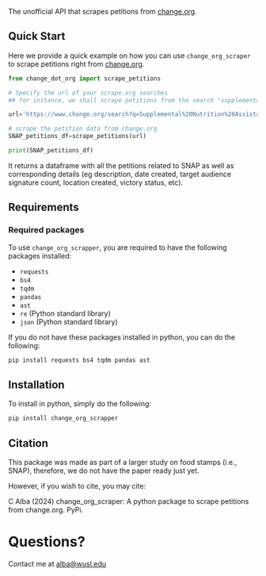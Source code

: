 The unofficial API that scrapes petitions from [change.org](https://www.change.org/). 
## Quick Start
Here we provide a quick example on how you can use `change_org_scraper` to scrape petitions right from [change.org](https://www.change.org/). 

```python
from change_dot_org import scrape_petitions

# Specify the url of your scrape.org searches
## for instance, we shall scrape petitions from the search "supplemental nutrition assistance program"

url='https://www.change.org/search?q=Supplemental%20Nutrition%20Assistance%20Program&offset=0'

# scrape the petition data from change.org
SNAP_petitions_df=scrape_petitions(url)

print(SNAP_petitions_df)
```
It returns a dataframe with all the petitions related to SNAP as well as corresponding details (eg description, date created, target audience signature count, location created, victory status, etc). 



## Requirements
### Required packages
To use `change_org_scrapper`, you are required to have the following packages installed:  
- `requests`
- `bs4`    
- `tqdm`    
- `pandas`  
- `ast`   
- `re` (Python standard library)   
- `json`  (Python standard library)  

If you do not have these packages installed in python, you can do the following:
```bash
pip install requests bs4 tqdm pandas ast
```

## Installation
To install in python, simply do the following: 
```bash
pip install change_org_scrapper
```

## Citation
This package was made as part of a larger study on food stamps (i.e., SNAP), therefore, we do not have the paper ready just yet. 

However, if you wish to cite, you may cite:

C Alba (2024) change_org_scraper: A python package to scrape petitions from change.org. PyPi. 

# Questions?
Contact me at [alba@wusl.edu](mailto:alba@wusl.edu)
